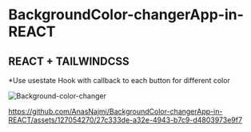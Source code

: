 # BackgroundColor-changerApp-in-REACT
## REACT + TAILWINDCSS 

*Use usestate Hook with callback to each button for different color

![Background-color-changer](https://github.com/AnasNajmi/BackgroundColor-changerApp-in-REACT/assets/127054270/b87aac1d-9ddd-47ce-ad3b-4ba28c654f0c)


https://github.com/AnasNajmi/BackgroundColor-changerApp-in-REACT/assets/127054270/27c333de-a32e-4943-b7c9-d4803973e9f7



